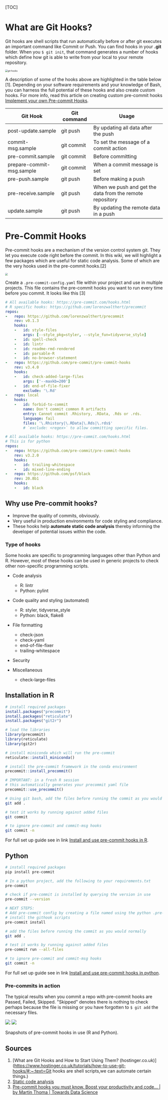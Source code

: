 [TOC]

# What are Git Hooks?

Git hooks are shell scripts that run automatically before or after git executes an important command like Commit or Push. You can find hooks in your **.git** folder. When you `$ git init`, that command generates a number of hooks which define how git is able to write from your local to your remote repository. 

<img src=".\images\git-hooks.png" alt="git-hooks" style="zoom:50%;" />

A description of some of the hooks above are highlighted in the table below [1]. Depending on your software requirements and your knowledge of Bash, you can harness the full potential of these hooks and also create custom hooks. For more info, read this article on creating custom pre-commit hooks [Implement your own Pre-commit Hooks](https://towardsdatascience.com/how-to-code-your-own-python-pre-commit-hooks-with-bash-171298c6ee05).

| Git Hook                  | Git command | Usage                                                    |
| ------------------------- | ----------- | -------------------------------------------------------- |
| post-update.sample        | git push    | By updating all data after the push                      |
| commit-msg.sample         | git commit  | To set the message of a commit action                    |
| pre-commit.sample         | git commit  | Before committing                                        |
| prepare-commit-msg.sample | git commit  | When a commit message is set                             |
| pre-push.sample           | git push    | Before making a push                                     |
| pre-receive.sample        | git push    | When we push and get the data from the remote repository |
| update.sample             | git push    | By updating the remote data in a push                    |



# Pre-Commit Hooks

Pre-commit hooks are a mechanism of the version control system git. They let you execute code right before the commit. In this wiki, we will highlight a few packages which are useful for static code analysis. Some of which are the very hooks used in the pre-commit hooks.[2]

<img src=".\images\pre_com_image.jpeg" style="zoom:50%;" />



Create a `.pre-commit-config.yaml` file within your project and use in multiple projects. This file contains the pre-commit hooks you want to run every time before you commit. It looks like this [3]

```yaml
# All available hooks: https://pre-commit.com/hooks.html
# R specific hooks: https://github.com/lorenzwalthert/precommit
repos:
-   repo: https://github.com/lorenzwalthert/precommit
    rev: v0.1.3
    hooks: 
    -   id: style-files
        args: [--style_pkg=styler, --style_fun=tidyverse_style]    
    -   id: spell-check
    -   id: lintr
    -   id: readme-rmd-rendered
    -   id: parsable-R
    -   id: no-browser-statement
-   repo: https://github.com/pre-commit/pre-commit-hooks
    rev: v3.4.0
    hooks: 
    -   id: check-added-large-files
        args: ['--maxkb=200']
    -   id: end-of-file-fixer
        exclude: '\.Rd'
-   repo: local
    hooks:
    -   id: forbid-to-commit
        name: Don't commit common R artifacts
        entry: Cannot commit .Rhistory, .RData, .Rds or .rds.
        language: fail
        files: '\.Rhistory|\.RData|\.Rds|\.rds$'
        # `exclude: <regex>` to allow committing specific files.

```



```yaml
# All available hooks: https://pre-commit.com/hooks.html
# This is for python
repos:
-   repo: https://github.com/pre-commit/pre-commit-hooks
    rev: v3.2.0
    hooks:
    -   id: trailing-whitespace
    -   id: mixed-line-ending
-   repo: https://github.com/psf/black
    rev: 20.8b1
    hooks:
    -   id: black
```



## Why use Pre-commit hooks?

- Improve the quality of commits, obviously.
- Very useful in production environments for code styling and compliance.
- These hooks help **automate static code analysis** thereby informing the developer of potential issues within the code.



### Type of hooks

Some hooks are specific to programming languages other than Python and R. However, most of these hooks can be used in generic projects to check other non-specific programming scripts.

- Code analysis
  - R: lintr
  - Python: pylint
- Code quality and styling (automated)
  - R: styler, tidyverse_style
  - Python: black, flake8

- File formatting
  - check-json
  - check-yaml
  - end-of-file-fixer
  - trailing-whitespace
- Security
- Miscellaneous
  - check-large-files



## Installation in R

```R
# install required packages 
install.packages("precommit")
install.packages("reticulate")
install.packages("git2r")

# load the libraries
library(precommit)
library(reticulate)
library(git2r)

# install miniconda which will run the pre-commit
reticulate::install_miniconda()

# install the pre-commit framework in the conda environment
precommit::install_precommit()

# IMPORTANT: in a fresh R session
# this automatically generates your precommit yaml file
precommit::use_precommit()

```

```bash
# Using git bash, add the files before running the commit as you would normally
git add .

# test it works by running against added files
git commit

# to ignore pre-commit and commit-msg hooks
git commit -n
```

For full set up guide see in link [Install and use pre-commit hooks in R](https://cran.r-project.org/web/packages/precommit/readme/README.html). 



## Python

```bash
# install required packages 
pip install pre-commit

# In a python project, add the following to your requirements.txt 
pre-commit

# check if pre-commit is installed by querying the version in use
pre-commit --version

# NEXT STEPS: 
# Add pre-commit config by creating a file named using the python .pre-commit-config.yaml example above 
# install the githook scripts
pre-commit install

# add the files before running the commit as you would normally
git add .

# test it works by running against added files
pre-commit run --all-files

# to ignore pre-commit and commit-msg hooks
git commit -n
```

For full set up guide see in link [Install and use pre-commit hooks in python](https://pre-commit.com). 



### Pre-commits in action

The typical results when you commit a repo with pre-commit hooks are Passed, Failed, Skipped. "Skipped" denotes there is nothing to check perhaps because the file is missing or you have forgotten to `$ git add` the necessary files.

<img src=".\images\application_r.png" style="zoom:100%;" />

<img src=".\images\application_python.png" style="zoom:100%;" />

Snapshots of pre-commit hooks in use (R and Python).



## Sources

1. [What are Git Hooks and How to Start Using Them? (hostinger.co.uk)](https://www.hostinger.co.uk/tutorials/how-to-use-git-hooks/#:~:text=Git hooks are shell scripts,we can automate certain things.)
2. [Static code analysis](https://towardsdatascience.com/static-code-analysis-for-python-bdce10b8d287)
3. [Pre-commit hooks you must know. Boost your productivity and code… | by Martin Thoma | Towards Data Science](https://towardsdatascience.com/pre-commit-hooks-you-must-know-ff247f5feb7e)
